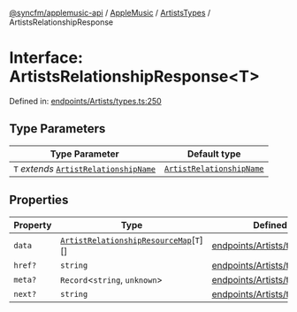 [@syncfm/applemusic-api](../../../../../../globals.md) / [AppleMusic](../../../index.md) / [ArtistsTypes](../index.md) / ArtistsRelationshipResponse

# Interface: ArtistsRelationshipResponse\<T\>

Defined in: [endpoints/Artists/types.ts:250](https://github.com/sync-fm/applemusic-api/blob/a6a8471d4d51a41f6bd8af9d95c8abf0126e10f4/src/endpoints/Artists/types.ts#L250)

## Type Parameters

| Type Parameter | Default type |
| ------ | ------ |
| `T` *extends* [`ArtistRelationshipName`](../type-aliases/ArtistRelationshipName.md) | [`ArtistRelationshipName`](../type-aliases/ArtistRelationshipName.md) |

## Properties

| Property | Type | Defined in |
| ------ | ------ | ------ |
| <a id="data"></a> `data` | [`ArtistRelationshipResourceMap`](../type-aliases/ArtistRelationshipResourceMap.md)\[`T`\][] | [endpoints/Artists/types.ts:253](https://github.com/sync-fm/applemusic-api/blob/a6a8471d4d51a41f6bd8af9d95c8abf0126e10f4/src/endpoints/Artists/types.ts#L253) |
| <a id="href"></a> `href?` | `string` | [endpoints/Artists/types.ts:254](https://github.com/sync-fm/applemusic-api/blob/a6a8471d4d51a41f6bd8af9d95c8abf0126e10f4/src/endpoints/Artists/types.ts#L254) |
| <a id="meta"></a> `meta?` | `Record`\<`string`, `unknown`\> | [endpoints/Artists/types.ts:255](https://github.com/sync-fm/applemusic-api/blob/a6a8471d4d51a41f6bd8af9d95c8abf0126e10f4/src/endpoints/Artists/types.ts#L255) |
| <a id="next"></a> `next?` | `string` | [endpoints/Artists/types.ts:256](https://github.com/sync-fm/applemusic-api/blob/a6a8471d4d51a41f6bd8af9d95c8abf0126e10f4/src/endpoints/Artists/types.ts#L256) |
